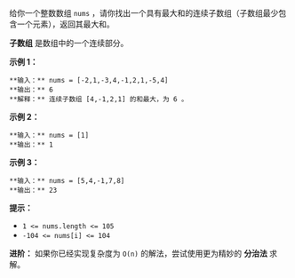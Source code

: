 给你一个整数数组 `nums` ，请你找出一个具有最大和的连续子数组（子数组最少包含一个元素），返回其最大和。

**子数组** 是数组中的一个连续部分。



**示例 1：**

    
    
    **输入：** nums = [-2,1,-3,4,-1,2,1,-5,4]
    **输出：** 6
    **解释：** 连续子数组 [4,-1,2,1] 的和最大，为 6 。
    

**示例 2：**

    
    
    **输入：** nums = [1]
    **输出：** 1
    

**示例 3：**

    
    
    **输入：** nums = [5,4,-1,7,8]
    **输出：** 23
    



**提示：**

  * `1 <= nums.length <= 105`
  * `-104 <= nums[i] <= 104`



**进阶：** 如果你已经实现复杂度为 `O(n)` 的解法，尝试使用更为精妙的 **分治法** 求解。

